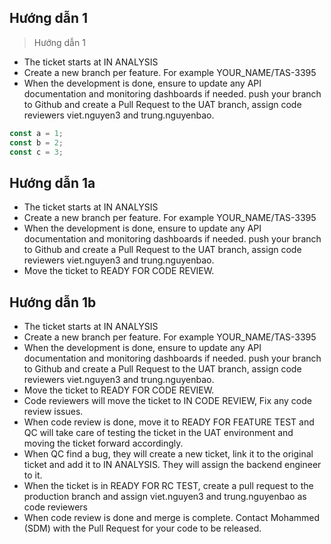 ## Hướng dẫn 1

> Hướng dẫn 1

- The ticket starts at IN ANALYSIS
- Create a new branch per feature. For example YOUR_NAME/TAS-3395
- When the development is done, ensure to update any API documentation and monitoring dashboards if needed. 
push your branch to Github and create a Pull Request to the UAT branch, assign code reviewers viet.nguyen3 and trung.nguyenbao.


```javascript
const a = 1;
const b = 2;
const c = 3;
```

## Hướng dẫn 1a

- The ticket starts at IN ANALYSIS
- Create a new branch per feature. For example YOUR_NAME/TAS-3395
- When the development is done, ensure to update any API documentation and monitoring dashboards if needed. 
push your branch to Github and create a Pull Request to the UAT branch, assign code reviewers viet.nguyen3 and trung.nguyenbao.
- Move the ticket to READY FOR CODE REVIEW.

## Hướng dẫn 1b

- The ticket starts at IN ANALYSIS
- Create a new branch per feature. For example YOUR_NAME/TAS-3395
- When the development is done, ensure to update any API documentation and monitoring dashboards if needed. 
push your branch to Github and create a Pull Request to the UAT branch, assign code reviewers viet.nguyen3 and trung.nguyenbao.
- Move the ticket to READY FOR CODE REVIEW.
- Code reviewers will move the ticket to IN CODE REVIEW, Fix any code review issues. 
- When code review is done, move it to READY FOR FEATURE TEST and QC will take care of testing the ticket in the UAT environment and moving the ticket forward accordingly. 
- When QC find a bug, they will create a new ticket, link it to the original ticket and add it to IN ANALYSIS. They will assign the backend engineer to it. 
- When the ticket is in READY FOR RC TEST, create a pull request to the production branch and assign viet.nguyen3 and trung.nguyenbao as code reviewers
- When code review is done and merge is complete. Contact Mohammed (SDM) with the Pull Request for your code to be released. 
